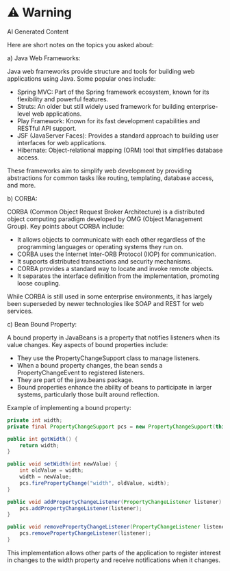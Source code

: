 <div class="warning"><h1>⚠️ Warning</h1><span>AI Generated Content</span></div>


Here are short notes on the topics you asked about:

a) Java Web Frameworks:

Java web frameworks provide structure and tools for building web applications using Java. Some popular ones include:

- Spring MVC: Part of the Spring framework ecosystem, known for its flexibility and powerful features.
- Struts: An older but still widely used framework for building enterprise-level web applications.
- Play Framework: Known for its fast development capabilities and RESTful API support.
- JSF (JavaServer Faces): Provides a standard approach to building user interfaces for web applications.
- Hibernate: Object-relational mapping (ORM) tool that simplifies database access.

These frameworks aim to simplify web development by providing abstractions for common tasks like routing, templating, database access, and more.

b) CORBA:

CORBA (Common Object Request Broker Architecture) is a distributed object computing paradigm developed by OMG (Object Management Group). Key points about CORBA include:

- It allows objects to communicate with each other regardless of the programming languages or operating systems they run on.
- CORBA uses the Internet Inter-ORB Protocol (IIOP) for communication.
- It supports distributed transactions and security mechanisms.
- CORBA provides a standard way to locate and invoke remote objects.
- It separates the interface definition from the implementation, promoting loose coupling.

While CORBA is still used in some enterprise environments, it has largely been superseded by newer technologies like SOAP and REST for web services.

c) Bean Bound Property:

A bound property in JavaBeans is a property that notifies listeners when its value changes. Key aspects of bound properties include:

- They use the PropertyChangeSupport class to manage listeners.
- When a bound property changes, the bean sends a PropertyChangeEvent to registered listeners.
- They are part of the java.beans package.
- Bound properties enhance the ability of beans to participate in larger systems, particularly those built around reflection.

Example of implementing a bound property:

```java
private int width;
private final PropertyChangeSupport pcs = new PropertyChangeSupport(this);

public int getWidth() {
    return width;
}

public void setWidth(int newValue) {
    int oldValue = width;
    width = newValue;
    pcs.firePropertyChange("width", oldValue, width);
}

public void addPropertyChangeListener(PropertyChangeListener listener) {
    pcs.addPropertyChangeListener(listener);
}

public void removePropertyChangeListener(PropertyChangeListener listener) {
    pcs.removePropertyChangeListener(listener);
}
```

This implementation allows other parts of the application to register interest in changes to the width property and receive notifications when it changes.
